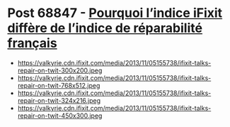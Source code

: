 # Post 68847 - [Pourquoi l’indice iFixit diffère de l&#8217;indice de réparabilité français](https://www.ifixit.com/News/68847/pourquoi-lindice-ifixit-differe-de-lindice-de-reparabilite-francais)

- https://valkyrie.cdn.ifixit.com/media/2013/11/05155738/ifixit-talks-repair-on-twit-300x200.jpeg
- https://valkyrie.cdn.ifixit.com/media/2013/11/05155738/ifixit-talks-repair-on-twit-768x512.jpeg
- https://valkyrie.cdn.ifixit.com/media/2013/11/05155738/ifixit-talks-repair-on-twit-324x216.jpeg
- https://valkyrie.cdn.ifixit.com/media/2013/11/05155738/ifixit-talks-repair-on-twit-450x300.jpeg
